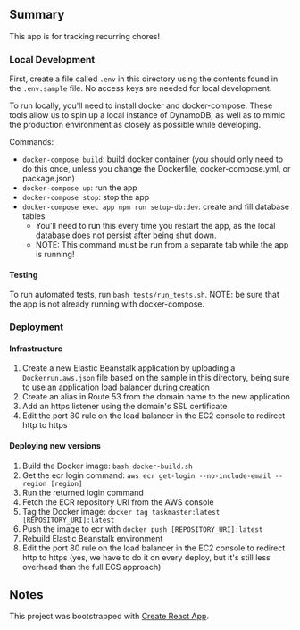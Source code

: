 ## Summary
This app is for tracking recurring chores!

### Local Development
First, create a file called `.env` in this directory using the contents found in the `.env.sample` file. No access keys are needed for local development.

To run locally, you'll need to install docker and docker-compose. These tools allow us to spin up a local instance of DynamoDB, as well as to mimic the production environment as closely as possible while developing.

Commands:
- `docker-compose build`: build docker container (you should only need to do this once, unless you change the Dockerfile, docker-compose.yml, or package.json)
- `docker-compose up`: run the app
- `docker-compose stop`: stop the app
- `docker-compose exec app npm run setup-db:dev`: create and fill database tables
    - You'll need to run this every time you restart the app, as the local database does not persist after being shut down.
    - NOTE: This command must be run from a separate tab while the app is running!

#### Testing
To run automated tests, run `bash tests/run_tests.sh`.
NOTE: be sure that the app is not already running with docker-compose.


### Deployment
#### Infrastructure
1. Create a new Elastic Beanstalk application by uploading a `Dockerrun.aws.json` file based on the sample in this directory, being sure to use an application load balancer during creation
2. Create an alias in Route 53 from the domain name to the new application
3. Add an https listener using the domain's SSL certificate
4. Edit the port 80 rule on the load balancer in the EC2 console to redirect http to https


#### Deploying new versions

1. Build the Docker image: `bash docker-build.sh`
2. Get the ecr login command: `aws ecr get-login --no-include-email --region [region]`
3. Run the returned login command
4. Fetch the ECR repository URI from the AWS console 
5. Tag the Docker image: `docker tag taskmaster:latest [REPOSITORY_URI]:latest`
6. Push the image to ecr with `docker push [REPOSITORY_URI]:latest`
7. Rebuild Elastic Beanstalk environment
8. Edit the port 80 rule on the load balancer in the EC2 console to redirect http to https (yes, we have to do it on every deploy, but it's still less overhead than the full ECS approach)

## Notes
This project was bootstrapped with [Create React App](https://github.com/facebook/create-react-app).

